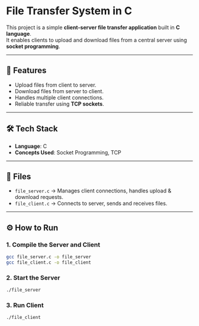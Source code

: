# File Transfer System in C  

This project is a simple **client-server file transfer application** built in **C language**.  
It enables clients to upload and download files from a central server using **socket programming**.  

---

## 🚀 Features
- Upload files from client to server.  
- Download files from server to client.  
- Handles multiple client connections.  
- Reliable transfer using **TCP sockets**.  

---

## 🛠️ Tech Stack
- **Language**: C  
- **Concepts Used**: Socket Programming, TCP  

---

## 📂 Files
- `file_server.c` → Manages client connections, handles upload & download requests.  
- `file_client.c` → Connects to server, sends and receives files.  

---

## ⚙️ How to Run

### 1. Compile the Server and Client
```bash
gcc file_server.c -o file_server
gcc file_client.c -o file_client
```
### 2. Start the Server
```bash
./file_server
```
### 3. Run Client
```bash
./file_client
```
